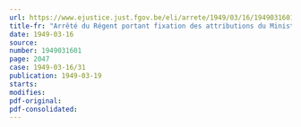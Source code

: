 ```yaml
---
url: https://www.ejustice.just.fgov.be/eli/arrete/1949/03/16/1949031601/justel
title-fr: "Arrêté du Régent portant fixation des attributions du Ministre de la Coordination économique"
date: 1949-03-16
source:
number: 1949031601
page: 2047
case: 1949-03-16/31
publication: 1949-03-19
starts:
modifies:
pdf-original:
pdf-consolidated:
---
```


